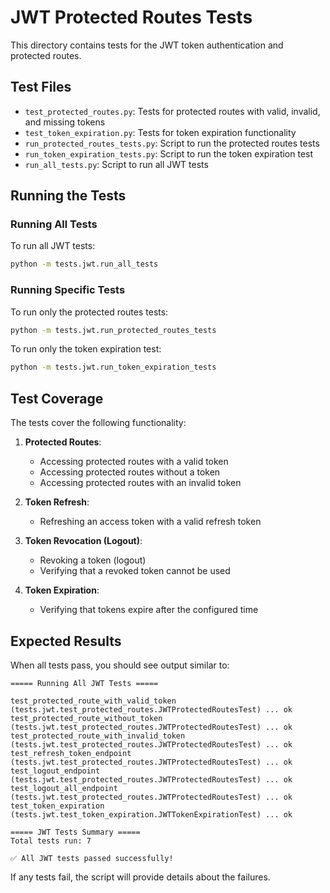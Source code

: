 # JWT Protected Routes Tests

This directory contains tests for the JWT token authentication and protected routes.

## Test Files

- `test_protected_routes.py`: Tests for protected routes with valid, invalid, and missing tokens
- `test_token_expiration.py`: Tests for token expiration functionality
- `run_protected_routes_tests.py`: Script to run the protected routes tests
- `run_token_expiration_tests.py`: Script to run the token expiration test
- `run_all_tests.py`: Script to run all JWT tests

## Running the Tests

### Running All Tests

To run all JWT tests:

```bash
python -m tests.jwt.run_all_tests
```

### Running Specific Tests

To run only the protected routes tests:

```bash
python -m tests.jwt.run_protected_routes_tests
```

To run only the token expiration test:

```bash
python -m tests.jwt.run_token_expiration_tests
```

## Test Coverage

The tests cover the following functionality:

1. **Protected Routes**:
   - Accessing protected routes with a valid token
   - Accessing protected routes without a token
   - Accessing protected routes with an invalid token

2. **Token Refresh**:
   - Refreshing an access token with a valid refresh token

3. **Token Revocation (Logout)**:
   - Revoking a token (logout)
   - Verifying that a revoked token cannot be used

4. **Token Expiration**:
   - Verifying that tokens expire after the configured time

## Expected Results

When all tests pass, you should see output similar to:

```
===== Running All JWT Tests =====

test_protected_route_with_valid_token (tests.jwt.test_protected_routes.JWTProtectedRoutesTest) ... ok
test_protected_route_without_token (tests.jwt.test_protected_routes.JWTProtectedRoutesTest) ... ok
test_protected_route_with_invalid_token (tests.jwt.test_protected_routes.JWTProtectedRoutesTest) ... ok
test_refresh_token_endpoint (tests.jwt.test_protected_routes.JWTProtectedRoutesTest) ... ok
test_logout_endpoint (tests.jwt.test_protected_routes.JWTProtectedRoutesTest) ... ok
test_logout_all_endpoint (tests.jwt.test_protected_routes.JWTProtectedRoutesTest) ... ok
test_token_expiration (tests.jwt.test_token_expiration.JWTTokenExpirationTest) ... ok

===== JWT Tests Summary =====
Total tests run: 7

✅ All JWT tests passed successfully!
```

If any tests fail, the script will provide details about the failures. 